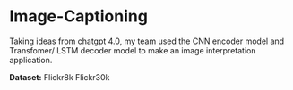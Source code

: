 # Image-Captioning
 Taking ideas from chatgpt 4.0, my team used the CNN encoder model and Transfomer/ LSTM decoder model to make an image interpretation application.
 
 **Dataset:** Flickr8k
              Flickr30k
